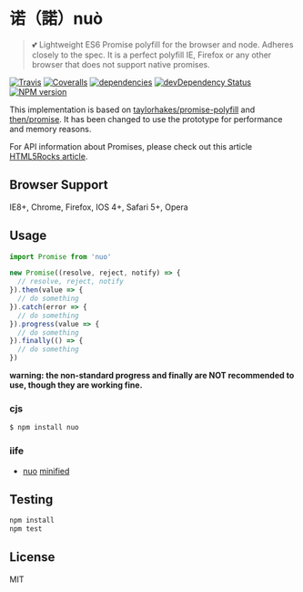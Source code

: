 # 诺（諾）nuò

> :two_hearts: Lightweight ES6 Promise polyfill for the browser and node. Adheres closely to the spec. It is a perfect polyfill IE, Firefox or any other browser that does not support native promises.

[![Travis](https://img.shields.io/travis/crossjs/nuo.svg?style=flat-square)](https://travis-ci.org/crossjs/nuo)
[![Coveralls](https://img.shields.io/coveralls/crossjs/nuo.svg?style=flat-square)](https://coveralls.io/github/crossjs/nuo)
[![dependencies](https://david-dm.org/crossjs/nuo.svg?style=flat-square)](https://david-dm.org/crossjs/nuo)
[![devDependency Status](https://david-dm.org/crossjs/nuo/dev-status.svg?style=flat-square)](https://david-dm.org/crossjs/nuo#info=devDependencies)
[![NPM version](https://img.shields.io/npm/v/nuo.svg?style=flat-square)](https://npmjs.org/package/nuo)

This implementation is based on [taylorhakes/promise-polyfill](https://github.com/taylorhakes/promise-polyfill) and [then/promise](https://github.com/then/promise). It has been changed to use the prototype for performance and memory reasons.

For API information about Promises, please check out this article [HTML5Rocks article](http://www.html5rocks.com/en/tutorials/es6/promises/).

## Browser Support

IE8+, Chrome, Firefox, IOS 4+, Safari 5+, Opera

## Usage

```js
import Promise from 'nuo'

new Promise((resolve, reject, notify) => {
  // resolve, reject, notify
}).then(value => {
  // do something
}).catch(error => {
  // do something
}).progress(value => {
  // do something
}).finally(() => {
  // do something
})
```

**warning: the non-standard progress and finally are NOT recommended to use, though they are working fine.**

### cjs

```bash
$ npm install nuo
```

### iife

- [nuo](index.js) [minified](index.min.js)

## Testing

```bash
npm install
npm test
```

## License

MIT
